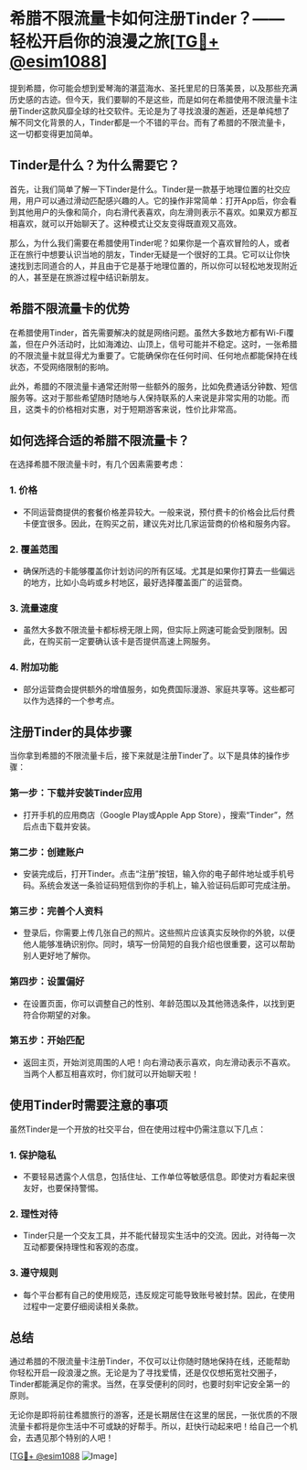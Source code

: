 # 希腊不限流量卡如何注册Tinder？——轻松开启你的浪漫之旅[[TG💪+ @esim1088](https://t.me/s/esim1088)]

提到希腊，你可能会想到爱琴海的湛蓝海水、圣托里尼的日落美景，以及那些充满历史感的古迹。但今天，我们要聊的不是这些，而是如何在希腊使用不限流量卡注册Tinder这款风靡全球的社交软件。无论是为了寻找浪漫的邂逅，还是单纯想了解不同文化背景的人，Tinder都是一个不错的平台。而有了希腊的不限流量卡，这一切都变得更加简单。

## Tinder是什么？为什么需要它？

首先，让我们简单了解一下Tinder是什么。Tinder是一款基于地理位置的社交应用，用户可以通过滑动匹配感兴趣的人。它的操作非常简单：打开App后，你会看到其他用户的头像和简介，向右滑代表喜欢，向左滑则表示不喜欢。如果双方都互相喜欢，就可以开始聊天了。这种模式让交友变得既直观又高效。

那么，为什么我们需要在希腊使用Tinder呢？如果你是一个喜欢冒险的人，或者正在旅行中想要认识当地的朋友，Tinder无疑是一个很好的工具。它可以让你快速找到志同道合的人，并且由于它是基于地理位置的，所以你可以轻松地发现附近的人，甚至是在旅游过程中结识新朋友。

## 希腊不限流量卡的优势

在希腊使用Tinder，首先需要解决的就是网络问题。虽然大多数地方都有Wi-Fi覆盖，但在户外活动时，比如海滩边、山顶上，信号可能并不稳定。这时，一张希腊的不限流量卡就显得尤为重要了。它能确保你在任何时间、任何地点都能保持在线状态，不受网络限制的影响。

此外，希腊的不限流量卡通常还附带一些额外的服务，比如免费通话分钟数、短信服务等。这对于那些希望随时随地与人保持联系的人来说是非常实用的功能。而且，这类卡的价格相对实惠，对于短期游客来说，性价比非常高。

## 如何选择合适的希腊不限流量卡？

在选择希腊不限流量卡时，有几个因素需要考虑：

### 1. **价格**
   - 不同运营商提供的套餐价格差异较大。一般来说，预付费卡的价格会比后付费卡便宜很多。因此，在购买之前，建议先对比几家运营商的价格和服务内容。

### 2. **覆盖范围**
   - 确保所选的卡能够覆盖你计划访问的所有区域。尤其是如果你打算去一些偏远的地方，比如小岛屿或乡村地区，最好选择覆盖面广的运营商。

### 3. **流量速度**
   - 虽然大多数不限流量卡都标榜无限上网，但实际上网速可能会受到限制。因此，在购买前一定要确认该卡是否提供高速上网服务。

### 4. **附加功能**
   - 部分运营商会提供额外的增值服务，如免费国际漫游、家庭共享等。这些都可以作为选择的一个参考点。

## 注册Tinder的具体步骤

当你拿到希腊的不限流量卡后，接下来就是注册Tinder了。以下是具体的操作步骤：

### 第一步：下载并安装Tinder应用
   - 打开手机的应用商店（Google Play或Apple App Store），搜索“Tinder”，然后点击下载并安装。

### 第二步：创建账户
   - 安装完成后，打开Tinder。点击“注册”按钮，输入你的电子邮件地址或手机号码。系统会发送一条验证码短信到你的手机上，输入验证码后即可完成注册。

### 第三步：完善个人资料
   - 登录后，你需要上传几张自己的照片。这些照片应该真实反映你的外貌，以便他人能够准确识别你。同时，填写一份简短的自我介绍也很重要，这可以帮助别人更好地了解你。

### 第四步：设置偏好
   - 在设置页面，你可以调整自己的性别、年龄范围以及其他筛选条件，以找到更符合你期望的对象。

### 第五步：开始匹配
   - 返回主页，开始浏览周围的人吧！向右滑动表示喜欢，向左滑动表示不喜欢。当两个人都互相喜欢时，你们就可以开始聊天啦！

## 使用Tinder时需要注意的事项

虽然Tinder是一个开放的社交平台，但在使用过程中仍需注意以下几点：

### 1. **保护隐私**
   - 不要轻易透露个人信息，包括住址、工作单位等敏感信息。即使对方看起来很友好，也要保持警惕。

### 2. **理性对待**
   - Tinder只是一个交友工具，并不能代替现实生活中的交流。因此，对待每一次互动都要保持理性和客观的态度。

### 3. **遵守规则**
   - 每个平台都有自己的使用规范，违反规定可能导致账号被封禁。因此，在使用过程中一定要仔细阅读相关条款。

## 总结

通过希腊的不限流量卡注册Tinder，不仅可以让你随时随地保持在线，还能帮助你轻松开启一段浪漫之旅。无论是为了寻找爱情，还是仅仅想拓宽社交圈子，Tinder都能满足你的需求。当然，在享受便利的同时，也要时刻牢记安全第一的原则。

无论你是即将前往希腊旅行的游客，还是长期居住在这里的居民，一张优质的不限流量卡都将是你生活中不可或缺的好帮手。所以，赶快行动起来吧！给自己一个机会，去遇见那个特别的人吧！

[[TG💪+ @esim1088](https://t.me/s/esim1088) ![Image](https://i.postimg.cc/4NQfJmqS/Snipaste-2025-05-13-00-14-12.png)]